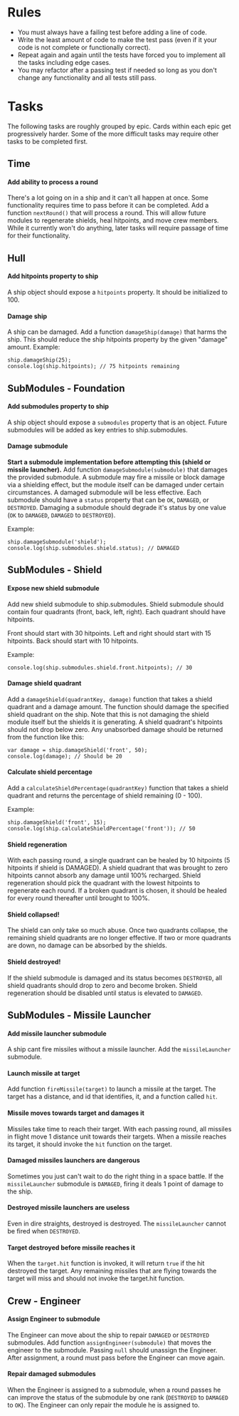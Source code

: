 # Rules
* You must always have a failing test before adding a line of code.
* Write the least amount of code to make the test pass (even if it your code is not complete or functionally correct).
* Repeat again and again until the tests have forced you to implement all the tasks including edge cases.
* You may refactor after a passing test if needed so long as you don't change any functionality and all tests still pass.

# Tasks
The following tasks are roughly grouped by epic. Cards within each epic get progressively harder. Some of the more difficult
tasks may require other tasks to be completed first.

## Time

#### Add ability to process a round
There's a lot going on in a ship and it can't all happen at once. Some functionality requires time to pass before it can
be completed. Add a function ```nextRound()``` that will process a round. This will allow future modules to regenerate
shields, heal hitpoints, and move crew members. While it currently won't do anything, later tasks will require passage 
of time for their functionality.

## Hull

#### Add hitpoints property to ship
A ship object should expose a ```hitpoints``` property. It should be initialized to 100.

#### Damage ship
A ship can be damaged. Add a function ```damageShip(damage)``` that harms the ship. This should reduce the ship hitpoints
property by the given "damage" amount. Example:
```
ship.damageShip(25);
console.log(ship.hitpoints); // 75 hitpoints remaining
```

## SubModules - Foundation

#### Add submodules property to ship
A ship object should expose a ```submodules``` property that is an object. Future submodules will be added as key entries
to ship.submodules.

#### Damage submodule
**Start a submodule implementation before attempting this (shield or missile launcher).** Add function 
```damageSubmodule(submodule)``` that damages the provided submodule. A submodule may fire a missile or block damage via a 
shielding effect, but the module itself can be damaged under certain circumstances. A damaged submodule will be less
effective. Each submodule should have a ```status``` property that can be ```OK```, ```DAMAGED```, or ```DESTROYED```.
Damaging a submodule should degrade it's status by one value (```OK``` to ```DAMAGED```, ```DAMAGED``` to ```DESTROYED```).

Example:
```
ship.damageSubmodule('shield');
console.log(ship.submodules.shield.status); // DAMAGED
```

## SubModules - Shield

#### Expose new shield submodule
Add new shield submodule to ship.submodules. Shield submodule should contain four quadrants (front, back, left, right).
Each quadrant should have hitpoints. 

Front should start with 30 hitpoints.
Left and right should start with 15 hitpoints.
Back should start with 10 hitpoints.

Example:
```
console.log(ship.submodules.shield.front.hitpoints); // 30
```

#### Damage shield quadrant
Add a ```damageShield(quadrantKey, damage)``` function that takes a shield quadrant and a damage amount. The function should 
damage the specified shield quadrant on the ship. Note that this is not damaging the shield module itself but the shields
it is generating. A shield quadrant's hitpoints should not drop below zero. Any unabsorbed damage should be returned 
from the function like this:
```
var damage = ship.damageShield('front', 50);
console.log(damage); // Should be 20
```

#### Calculate shield percentage
Add a ```calculateShieldPercentage(quadrantKey)``` function that takes a shield quadrant and returns the percentage of 
shield remaining (0 - 100).

Example: 
```
ship.damageShield('front', 15);
console.log(ship.calculateShieldPercentage('front')); // 50
```

#### Shield regeneration
With each passing round, a single quadrant can be healed by 10 hitpoints (5 hitpoints if shield is DAMAGED). A shield 
quadrant that was brought to zero hitpoints cannot absorb any damage until 100% recharged. Shield regeneration should 
pick the quadrant with the lowest hitpoints to regenerate each round. If a broken quadrant is chosen, it should be healed 
for every round thereafter until brought to 100%.

#### Shield collapsed! 
The shield can only take so much abuse. Once two quadrants collapse, the remaining shield quadrants are no longer effective.
If two or more quadrants are down, no damage can be absorbed by the shields.

#### Shield destroyed! 
If the shield submodule is damaged and its status becomes ```DESTROYED```, all shield quadrants should drop to zero and 
become broken. Shield regeneration should be disabled until status is elevated to ```DAMAGED```.

## SubModules - Missile Launcher

#### Add missile launcher submodule
A ship cant fire missiles without a missile launcher. Add the ```missileLauncher``` submodule.

#### Launch missile at target
Add function ```fireMissile(target)``` to launch a missile at the target. The target has a distance, and id that identifies,
it, and a function called ```hit```. 

#### Missile moves towards target and damages it
Missiles take time to reach their target. With each passing round, all missiles in flight move 1 distance unit towards 
their targets. When a missile reaches its target, it should invoke the ```hit``` function on the target.

#### Damaged missiles launchers are dangerous
Sometimes you just can't wait to do the right thing in a space battle. If the ```missileLauncher``` submodule is 
```DAMAGED```, firing it deals 1 point of damage to the ship.

#### Destroyed missile launchers are useless
Even in dire straights, destroyed is destroyed. The ```missileLauncher``` cannot be fired when ```DESTROYED```.

#### Target destroyed before missile reaches it
When the ```target.hit``` function is invoked, it will return ```true``` if the hit destroyed the target. Any remaining
missiles that are flying towards the target will miss and should not invoke the target.hit function.

## Crew - Engineer

#### Assign Engineer to submodule
The Engineer can move about the ship to repair ```DAMAGED``` or ```DESTROYED``` submodules. Add function 
```assignEngineer(submodule)``` that moves the engineer to the submodule. Passing ```null``` should unassign the
Engineer. After assignment, a round must pass before the Engineer can move again.

#### Repair damaged submodules
When the Engineer is assigned to a submodule, when a round passes he can improve the status of the submodule by one 
rank (```DESTROYED``` to ```DAMAGED``` to ```OK```). The Engineer can only repair the module he is assigned to.